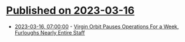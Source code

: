 # [Published on 2023-03-16](index.md)

* [2023-03-16, 07:00:00](https://slashdot.org/story/23/03/16/0422208/virgin-orbit-pauses-operations-for-a-week-furloughs-nearly-entire-staff?utm_source=rss1.0mainlinkanon&utm_medium=feed) - [Virgin Orbit Pauses Operations For a Week, Furloughs Nearly Entire Staff](https://slashdot.org/story/23/03/16/0422208/virgin-orbit-pauses-operations-for-a-week-furloughs-nearly-entire-staff?utm_source=rss1.0mainlinkanon&utm_medium=feed)
